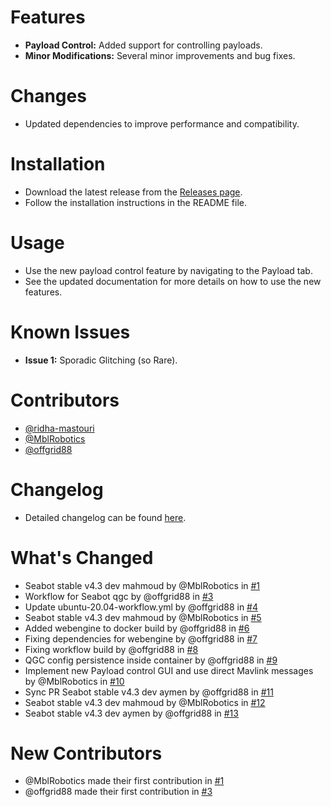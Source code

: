 # Features

- **Payload Control:** Added support for controlling payloads.
- **Minor Modifications:** Several minor improvements and bug fixes.

# Changes

- Updated dependencies to improve performance and compatibility.

# Installation

- Download the latest release from the [Releases page](https://github.com/marecustos/qgroundcontrol/releases).
- Follow the installation instructions in the README file.

# Usage

- Use the new payload control feature by navigating to the Payload tab.
- See the updated documentation for more details on how to use the new features.

# Known Issues

- **Issue 1:** Sporadic Glitching (so Rare).

# Contributors

- [@ridha-mastouri](https://github.com/ridha-mastouri)
- [@MblRobotics](https://github.com/MblRobotics)
- [@offgrid88](https://github.com/offgrid88)

# Changelog

- Detailed changelog can be found [here](https://github.com/marecustos/qgroundcontrol/commits/seabot_qgc_v1.0.0).

# What's Changed
- Seabot stable v4.3 dev mahmoud by @MblRobotics in [#1](https://github.com/marecustos/qgroundcontrol/pull/1)
- Workflow for Seabot qgc by @offgrid88 in [#3](https://github.com/marecustos/qgroundcontrol/pull/3)
- Update ubuntu-20.04-workflow.yml by @offgrid88 in [#4](https://github.com/marecustos/qgroundcontrol/pull/4)
- Seabot stable v4.3 dev mahmoud by @MblRobotics in [#5](https://github.com/marecustos/qgroundcontrol/pull/5)
- Added webengine to docker build by @offgrid88 in [#6](https://github.com/marecustos/qgroundcontrol/pull/6)
- Fixing dependencies for webengine by @offgrid88 in [#7](https://github.com/marecustos/qgroundcontrol/pull/7)
- Fixing workflow build by @offgrid88 in [#8](https://github.com/marecustos/qgroundcontrol/pull/8)
- QGC config persistence inside container by @offgrid88 in [#9](https://github.com/marecustos/qgroundcontrol/pull/9)
- Implement new Payload control GUI and use direct Mavlink messages by @MblRobotics in [#10](https://github.com/marecustos/qgroundcontrol/pull/10)
- Sync PR Seabot stable v4.3 dev aymen by @offgrid88 in [#11](https://github.com/marecustos/qgroundcontrol/pull/11)
- Seabot stable v4.3 dev mahmoud by @MblRobotics in [#12](https://github.com/marecustos/qgroundcontrol/pull/12)
- Seabot stable v4.3 dev aymen by @offgrid88 in [#13](https://github.com/marecustos/qgroundcontrol/pull/13)

# New Contributors
- @MblRobotics made their first contribution in [#1](https://github.com/marecustos/qgroundcontrol/pull/1)
- @offgrid88 made their first contribution in [#3](https://github.com/marecustos/qgroundcontrol/pull/3)
